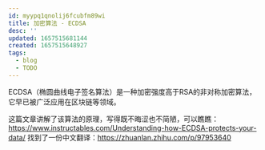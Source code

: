 ```yaml
---
id: myypq1qnolij6fcubfm89wi
title: 加密算法 - ECDSA
desc: ''
updated: 1657515681144
created: 1657515648927
tags:
  - blog
  - TODO
---
```


ECDSA（椭圆曲线电子签名算法）是一种加密强度高于RSA的非对称加密算法，它早已被广泛应用在区块链等领域。

这篇文章讲解了该算法的原理，写得既不晦涩也不简陋，可以瞧瞧：https://www.instructables.com/Understanding-how-ECDSA-protects-your-data/
找到了一份中文翻译：https://zhuanlan.zhihu.com/p/97953640
